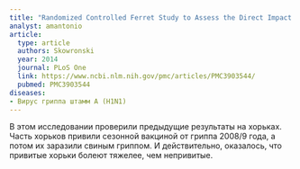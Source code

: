 ```yaml
---
title: "Randomized Controlled Ferret Study to Assess the Direct Impact of 2008-09 Trivalent Inactivated Influenza Vaccine on A(H1N1)pdm09 Disease Risk"
analyst: amantonio
article:
  type: article
  authors: Skowronski
  year: 2014
  journal: PLoS One
  link: https://www.ncbi.nlm.nih.gov/pmc/articles/PMC3903544/
  pubmed: PMC3903544
diseases:
- Вирус гриппа штамм A (H1N1)
---
```


В этом исследовании проверили предыдущие результаты на хорьках. Часть хорьков привили сезонной вакциной от гриппа 2008/9 года, а потом их заразили свиным гриппом. И действительно, оказалось, что привитые хорьки болеют тяжелее, чем непривитые.
